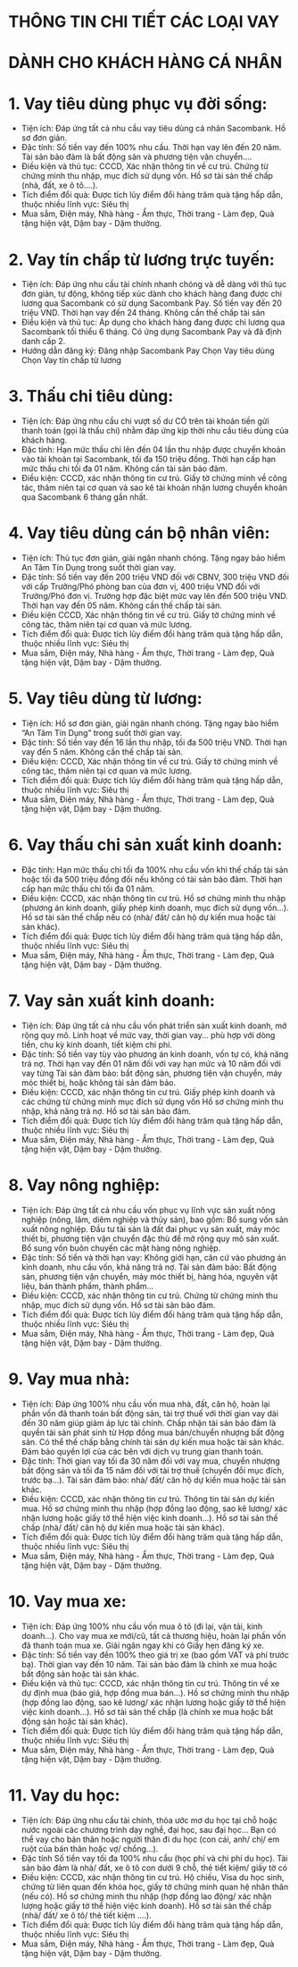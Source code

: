 # THÔNG  TIN CHI TIẾT CÁC  LOẠI  VAY
# DÀNH  CHO  KHÁCH   HÀNG  CÁ  NHÂN
# 1. Vay tiêu dùng phục vụ đời sống:
- Tiện ích:
Đáp ứng tất cả nhu cầu vay tiêu dùng cá nhân Sacombank.
Hồ sơ đơn giản.
- Đặc tính:
Số tiền vay đến 100% nhu cầu.
Thời hạn vay lên đến 20 năm.
Tài sản bảo đảm là bất động sản và phương tiện vận chuyển….
- Điều kiện và thủ tục:
CCCD, Xác nhận thông tin về cư trú.
Chứng từ chứng minh thu nhập, mục đích sử dụng vốn.
Hồ sơ tài sản thế chấp (nhà, đất, xe ô tô....).
- Tích điểm đổi quà:
Được tích lũy điểm đổi hàng trăm quà tặng hấp dẫn, thuộc nhiều lĩnh vực: Siêu thị
- Mua sắm, Điện máy, Nhà hàng - Ẩm thực, Thời trang - Làm đẹp, Quà tặng hiện
vật, Dặm bay - Dặm thưởng.
# 2. Vay tín chấp từ lương trực tuyến:
- Tiện ích:
Đáp ứng nhu cầu tài chính nhanh chóng và dễ dàng với thủ tục đơn giản, tự
động, không tiếp xúc dành cho khách hàng đang được chi lương qua
Sacombank có sử dụng Sacombank Pay.
Số tiền vay đến 20 triệu VND.
Thời hạn vay đến 24 tháng.
Không cần thế chấp tài sản
- Điều kiện và thủ tục:
Áp dụng cho khách hàng đang được chi lương qua Sacombank tối thiểu 6
tháng.
Có ứng dụng Sacombank Pay và đã định danh cấp 2.
- Hướng dẫn đăng ký:
Đăng nhập Sacombank Pay
Chọn Vay tiêu dùng
Chọn Vay tín chấp từ lương
# 3. Thấu chi tiêu dùng:
- Tiện ích:
Đáp ứng nhu cầu chi vượt số dư CÓ trên tài khoản tiền gửi thanh toán (gọi là thấu
chi) nhằm đáp ứng kịp thời nhu cầu tiêu dùng của khách hàng.
- Đặc tính:
Hạn mức thấu chi lên đến 04 lần thu nhập được chuyển khoản vào tài khoản
tại Sacombank, tối đa 150 triệu đồng.
Thời hạn cấp hạn mức thấu chi tối đa 01 năm.
Không cần tài sản bảo đảm.
- Điều kiện:
CCCD, xác nhận thông tin cư trú.
Giấy tờ chứng minh về công tác, thâm niên tại cơ quan và sao kê tài khoản
nhận lương chuyển khoản qua Sacombank 6 tháng gần nhất.
# 4. Vay tiêu dùng cán bộ nhân viên:
- Tiện ích:
Thủ tục đơn giản, giải ngân nhanh chóng.
Tặng ngay bảo hiểm An Tâm Tín Dụng trong suốt thời gian vay.
- Đặc tính:
Số tiền vay đến 200 triệu VND đối với CBNV, 300 triệu VND đối với cấp
Trưởng/Phó phòng ban của đơn vị, 400 triệu VND đối với Trưởng/Phó đơn
vị. Trường hợp đặc biệt mức vay lên đến 500 triệu VND.
Thời hạn vay đến 05 năm.
Không cần thế chấp tài sản.
- Điều kiện
CCCD, Xác nhận thông tin về cư trú.
Giấy tờ chứng minh về công tác, thâm niên tại cơ quan và mức lương.
- Tích điểm đổi quà:
Được tích lũy điểm đổi hàng trăm quà tặng hấp dẫn, thuộc nhiều lĩnh vực: Siêu thị
- Mua sắm, Điện máy, Nhà hàng - Ẩm thực, Thời trang - Làm đẹp, Quà tặng hiện
vật, Dặm bay - Dặm thưởng.
# 5. Vay tiêu dùng từ lương:
- Tiện ích:
Hồ sơ đơn giản, giải ngân nhanh chóng.
Tặng ngay bảo hiểm “An Tâm Tín Dụng” trong suốt thời gian vay.
- Đặc tính:
Số tiền vay đến 16 lần thu nhập, tối đa 500 triệu VND.
Thời hạn vay đến 5 năm.
Không cần thế chấp tài sản.
- Điều kiện:
CCCD, Xác nhận thông tin về cư trú.
Giấy tờ chứng minh về công tác, thâm niên tại cơ quan và mức lương.
- Tích điểm đổi quà:
Được tích lũy điểm đổi hàng trăm quà tặng hấp dẫn, thuộc nhiều lĩnh vực: Siêu thị
- Mua sắm, Điện máy, Nhà hàng - Ẩm thực, Thời trang - Làm đẹp, Quà tặng hiện
vật, Dặm bay - Dặm thưởng.
# 6. Vay thấu chi sản xuất kinh doanh:
- Đặc tính:
Hạn mức thấu chi tối đa 100% nhu cầu vốn khi thế chấp tài sản hoặc tối đa
500 triệu đồng đối nếu không có tài sản bảo đảm.
Thời hạn cấp hạn mức thấu chi tối đa 01 năm.
- Điều kiện:
CCCD, xác nhận thông tin cư trú.
Hồ sơ chứng minh thu nhập (phương án kinh doanh, giấy phép kinh doanh,
mục đích sử dụng vốn…).
Hồ sơ tài sản thế chấp nếu có (nhà/ đất/ căn hộ dự kiến mua hoặc tài sản
khác).
- Tích điểm đổi quà:
Được tích lũy điểm đổi hàng trăm quà tặng hấp dẫn, thuộc nhiều lĩnh vực: Siêu thị
- Mua sắm, Điện máy, Nhà hàng - Ẩm thực, Thời trang - Làm đẹp, Quà tặng hiện
vật, Dặm bay - Dặm thưởng.
# 7. Vay sản xuất kinh doanh:
- Tiện ích:
Đáp ứng tất cả nhu cầu vốn phát triển sản xuất kinh doanh, mở rộng quy mô.
Linh hoạt về mức vay, thời gian vay... phù hợp với dòng tiền, chu kỳ kinh
doanh, tiết kiệm chi phí.
- Đặc tính:
Số tiền vay tùy vào phương án kinh doanh, vốn tự có, khả năng trả nợ.
Thời hạn vay đến 01 năm đối với vay hạn mức và 10 năm đối với vay từng
Tài sản đảm bảo: bất động sản, phương tiện vận chuyển, máy móc thiết bị,
hoặc không tài sản đảm bảo.
- Điều kiện:
CCCD, xác nhận thông tin cư trú.
Giấy phép kinh doanh và các chứng từ chứng minh mục đích sử dụng vốn
Hồ sơ chứng minh thu nhập, khả năng trả nợ.
Hồ sơ tài sản bảo đảm.
- Tích điểm đổi quà:
Được tích lũy điểm đổi hàng trăm quà tặng hấp dẫn, thuộc nhiều lĩnh vực: Siêu thị
- Mua sắm, Điện máy, Nhà hàng - Ẩm thực, Thời trang - Làm đẹp, Quà tặng hiện
vật, Dặm bay - Dặm thưởng.
# 8. Vay nông nghiệp:
- Tiện ích:
Đáp ứng tất cả nhu cầu vốn phục vụ lĩnh vực sản xuất nông nghiệp (nông,
lâm, diêm nghiệp và thủy sản), bao gồm:
Bổ sung vốn sản xuất nông nghiệp.
Đầu tư tài sản là đất đai phục vụ sản xuất, máy móc thiết bị, phương tiện vận
chuyển đặc thù để mở rộng quy mô sản xuất.
Bổ sung vốn buôn chuyến các mặt hàng nông nghiệp.
- Đặc tính:
Số tiền và thời hạn vay: Không giới hạn, căn cứ vào phương án kinh doanh,
nhu cầu vốn, khả năng trả nợ.
Tài sản đảm bảo: Bất động sản, phương tiện vận chuyển, máy móc thiết bị,
hàng hóa, nguyên vật liệu, bán thành phẩm, thành phẩm…
- Điều kiện:
CCCD, xác nhận thông tin cư trú.
Chứng từ chứng minh thu nhập, mục đích sử dụng vốn.
Hồ sơ tài sản bảo đảm.
- Tích điểm đổi quà:
Được tích lũy điểm đổi hàng trăm quà tặng hấp dẫn, thuộc nhiều lĩnh vực: Siêu thị
- Mua sắm, Điện máy, Nhà hàng - Ẩm thực, Thời trang - Làm đẹp, Quà tặng hiện
vật, Dặm bay - Dặm thưởng.
# 9. Vay mua nhà:
- Tiện ích:
Đáp ứng 100% nhu cầu vốn mua nhà, đất, căn hộ, hoàn lại phần vốn đã
thanh toán bất động sản, tài trợ thuế với thời gian vay dài đến 30 năm giúp
giảm áp lực tài chính.
Chấp nhận tài sản bảo đảm là quyền tài sản phát sinh từ Hợp đồng mua
bán/chuyển nhượng bất động sản.
Có thể thế chấp bằng chính tài sản dự kiến mua hoặc tài sản khác.
Đảm bảo quyền lợi của các bên với dịch vụ trung gian thanh toán.
- Đặc tính:
Thời gian vay tối đa 30 năm đối với vay mua, chuyển nhượng bất động sản
và tối đa 15 năm đối với tài trợ thuế (chuyển đổi mục đích, trước bạ...).
Tài sản đảm bảo: nhà/ đất/ căn hộ dự kiến mua hoặc tài sản khác.
- Điều kiện:
CCCD, xác nhận thông tin cư trú.
Thông tin tài sản dự kiến mua.
Hồ sơ chứng minh thu nhập (hợp đồng lao động, sao kê lương/ xác nhận
lương hoặc giấy tờ thể hiện việc kinh doanh...).
Hồ sơ tài sản thế chấp (nhà/ đất/ căn hộ dự kiến mua hoặc tài sản khác).
- Tích điểm đổi quà:
Được tích lũy điểm đổi hàng trăm quà tặng hấp dẫn, thuộc nhiều lĩnh vực: Siêu thị
- Mua sắm, Điện máy, Nhà hàng - Ẩm thực, Thời trang - Làm đẹp, Quà tặng hiện
vật, Dặm bay - Dặm thưởng.
# 10. Vay mua xe:
- Tiện ích:
Đáp ứng 100% nhu cầu vốn mua ô tô (đi lại, vận tải, kinh doanh...).
Cho vay mua xe mới/cũ, tất cả thương hiệu, hoàn lại phần vốn đã thanh toán
mua xe.
Giải ngân ngay khi có Giấy hẹn đăng ký xe.
- Đặc tính:
Số tiền vay đến 100% theo giá trị xe (bao gồm VAT và phí trước bạ).
Thời gian vay đến 10 năm.
Tài sản bảo đảm là chính xe mua hoặc bất động sản hoặc tài sản khác.
- Điều kiện và thủ tục:
CCCD, xác nhận thông tin cư trú.
Thông tin về xe dự định mua (báo giá, hợp đồng mua bán...).
Hồ sơ chứng minh thu nhập (hợp đồng lao động, sao kê lương/ xác nhận
lương hoặc giấy tờ thể hiện việc kinh doanh...).
Hồ sơ tài sản thế chấp (là chính xe mua hoặc bất động sản hoặc tài sản
khác).
- Tích điểm đổi quà:
Được tích lũy điểm đổi hàng trăm quà tặng hấp dẫn, thuộc nhiều lĩnh vực: Siêu thị
- Mua sắm, Điện máy, Nhà hàng - Ẩm thực, Thời trang - Làm đẹp, Quà tặng hiện
vật, Dặm bay - Dặm thưởng.
# 11. Vay du học:
- Tiện ích:
Đáp ứng nhu cầu tài chính, thỏa ước mơ du học tại chỗ hoặc nước ngoài các
chương trình dạy nghề, đại học, sau đại học…
Bạn có thể vay cho bản thân hoặc người thân đi du học (con cái, anh/ chị/
em ruột của bản thân hoặc vợ/ chồng...).
- Đặc tính
Số tiền vay tối đa 100% nhu cầu (học phí và chi phí du học).
Tài sản bảo đảm là nhà/ đất, xe ô tô con dưới 9 chỗ, thẻ tiết kiệm/ giấy tờ có
- Điều kiện:
CCCD, xác nhận thông tin cư trú.
Hộ chiếu, Visa du học sinh, chứng từ liên quan đến khóa học, giấy tờ chứng
minh quan hệ nhân thân (nếu có).
Hồ sơ chứng minh thu nhập (hợp đồng lao động/ xác nhận lượng hoặc giấy
tờ thể hiện việc kinh doanh).
Hồ sơ tài sản thế chấp (nhà/ đất/ xe ô tô/ thẻ tiết kiệm ....).
- Tích điểm đổi quà:
Được tích lũy điểm đổi hàng trăm quà tặng hấp dẫn, thuộc nhiều lĩnh vực: Siêu thị
- Mua sắm, Điện máy, Nhà hàng - Ẩm thực, Thời trang - Làm đẹp, Quà tặng hiện
vật, Dặm bay - Dặm thưởng.